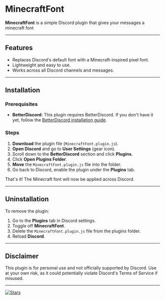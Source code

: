 # MinecraftFont

**MinecraftFont** is a simple Discord plugin that gives your messages a minecraft font

---

## Features

- Replaces Discord's default font with a Minecraft-inspired pixel font.
- Lightweight and easy to use.
- Works across all Discord channels and messages.

---

## Installation

### Prerequisites

- **BetterDiscord**: This plugin requires BetterDiscord. If you don't have it yet, follow the [BetterDiscord installation guide](https://betterdiscord.app/).

### Steps

1. **Download** the plugin file (`MinecraftFont.plugin.js`).
2. **Open Discord** and go to **User Settings** (gear icon).
3. Scroll down to the **BetterDiscord** section and click **Plugins**.
4. Click **Open Plugins Folder**.
5. **Move** the `MinecraftFont.plugin.js` file into the folder.
6. Go back to Discord, enable the plugin under the **Plugins** tab.

That's it! The Minecraft font will now be applied across Discord.

---

## Uninstallation

To remove the plugin:

1. Go to the **Plugins** tab in Discord settings.
2. Toggle off **MinecraftFont**.
3. Delete the `MinecraftFont.plugin.js` file from the plugins folder.
4. Reload **Discord**.
---

## Disclaimer

This plugin is for personal use and not officially supported by Discord. Use at your own risk, as it could potentially violate Discord's Terms of Service if misused.

---

[![Stars](https://img.shields.io/github/stars/7wlr/bd-minecraft-font?style=social)](https://github.com/7wlr/bd-minecraft-font)
